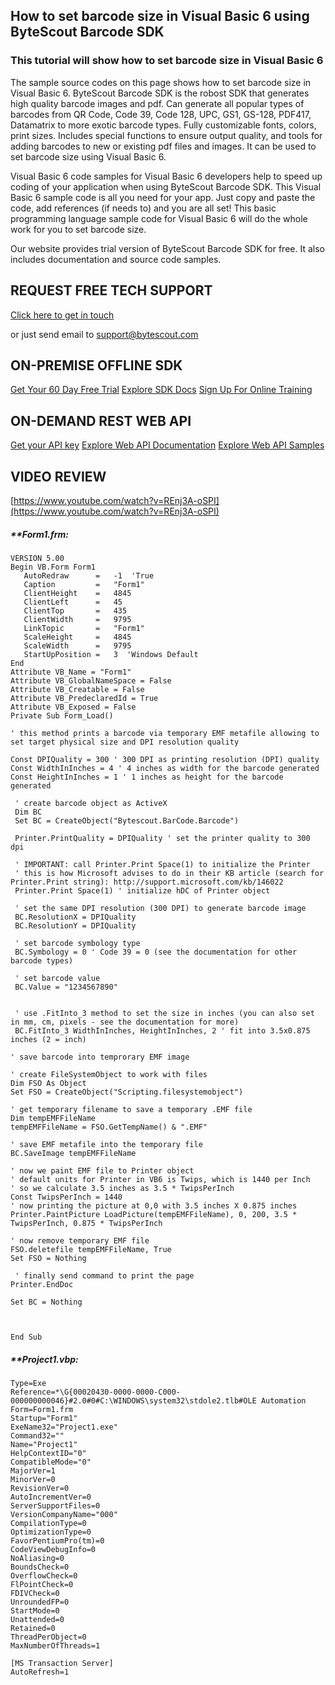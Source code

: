 ## How to set barcode size in Visual Basic 6 using ByteScout Barcode SDK

### This tutorial will show how to set barcode size in Visual Basic 6

The sample source codes on this page shows how to set barcode size in Visual Basic 6. ByteScout Barcode SDK is the robost SDK that generates high quality barcode images and pdf. Can generate all popular types of barcodes from QR Code, Code 39, Code 128, UPC, GS1, GS-128, PDF417, Datamatrix to more exotic barcode types. Fully customizable fonts, colors, print sizes. Includes special functions to ensure output quality, and tools for adding barcodes to new or existing pdf files and images. It can be used to set barcode size using Visual Basic 6.

Visual Basic 6 code samples for Visual Basic 6 developers help to speed up coding of your application when using ByteScout Barcode SDK. This Visual Basic 6 sample code is all you need for your app. Just copy and paste the code, add references (if needs to) and you are all set! This basic programming language sample code for Visual Basic 6 will do the whole work for you to set barcode size.

Our website provides trial version of ByteScout Barcode SDK for free. It also includes documentation and source code samples.

## REQUEST FREE TECH SUPPORT

[Click here to get in touch](https://bytescout.zendesk.com/hc/en-us/requests/new?subject=ByteScout%20Barcode%20SDK%20Question)

or just send email to [support@bytescout.com](mailto:support@bytescout.com?subject=ByteScout%20Barcode%20SDK%20Question) 

## ON-PREMISE OFFLINE SDK 

[Get Your 60 Day Free Trial](https://bytescout.com/download/web-installer?utm_source=github-readme)
[Explore SDK Docs](https://bytescout.com/documentation/index.html?utm_source=github-readme)
[Sign Up For Online Training](https://academy.bytescout.com/)


## ON-DEMAND REST WEB API

[Get your API key](https://pdf.co/documentation/api?utm_source=github-readme)
[Explore Web API Documentation](https://pdf.co/documentation/api?utm_source=github-readme)
[Explore Web API Samples](https://github.com/bytescout/ByteScout-SDK-SourceCode/tree/master/PDF.co%20Web%20API)

## VIDEO REVIEW

[https://www.youtube.com/watch?v=REnj3A-oSPI](https://www.youtube.com/watch?v=REnj3A-oSPI)




<!-- code block begin -->

##### ****Form1.frm:**
    
```
VERSION 5.00
Begin VB.Form Form1 
   AutoRedraw      =   -1  'True
   Caption         =   "Form1"
   ClientHeight    =   4845
   ClientLeft      =   45
   ClientTop       =   435
   ClientWidth     =   9795
   LinkTopic       =   "Form1"
   ScaleHeight     =   4845
   ScaleWidth      =   9795
   StartUpPosition =   3  'Windows Default
End
Attribute VB_Name = "Form1"
Attribute VB_GlobalNameSpace = False
Attribute VB_Creatable = False
Attribute VB_PredeclaredId = True
Attribute VB_Exposed = False
Private Sub Form_Load()

' this method prints a barcode via temporary EMF metafile allowing to set target physical size and DPI resolution quality

Const DPIQuality = 300 ' 300 DPI as printing resolution (DPI) quality
Const WidthInInches = 4 ' 4 inches as width for the barcode generated
Const HeightInInches = 1 ' 1 inches as height for the barcode generated

 ' create barcode object as ActiveX
 Dim BC
 Set BC = CreateObject("Bytescout.BarCode.Barcode")

 Printer.PrintQuality = DPIQuality ' set the printer quality to 300 dpi

 ' IMPORTANT: call Printer.Print Space(1) to initialize the Printer
 ' this is how Microsoft advises to do in their KB article (search for Printer.Print string): http://support.microsoft.com/kb/146022
 Printer.Print Space(1) ' initialize hDC of Printer object
 
 ' set the same DPI resolution (300 DPI) to generate barcode image
 BC.ResolutionX = DPIQuality
 BC.ResolutionY = DPIQuality
 
 ' set barcode symbology type
 BC.Symbology = 0 ' Code 39 = 0 (see the documentation for other barcode types)
 
 ' set barcode value
 BC.Value = "1234567890"
 
 
 ' use .FitInto_3 method to set the size in inches (you can also set in mm, cm, pixels - see the documentation for more)
 BC.FitInto_3 WidthInInches, HeightInInches, 2 ' fit into 3.5x0.875 inches (2 = inch)
  
' save barcode into temprorary EMF image

' create FileSystemObject to work with files
Dim FSO As Object
Set FSO = CreateObject("Scripting.filesystemobject")

' get temporary filename to save a temporary .EMF file
Dim tempEMFFileName
tempEMFFileName = FSO.GetTempName() & ".EMF"

' save EMF metafile into the temporary file
BC.SaveImage tempEMFFileName

' now we paint EMF file to Printer object
' default units for Printer in VB6 is Twips, which is 1440 per Inch
' so we calculate 3.5 inches as 3.5 * TwipsPerInch
Const TwipsPerInch = 1440
' now printing the picture at 0,0 with 3.5 inches X 0.875 inches
Printer.PaintPicture LoadPicture(tempEMFFileName), 0, 200, 3.5 * TwipsPerInch, 0.875 * TwipsPerInch

' now remove temporary EMF file
FSO.deletefile tempEMFFileName, True
Set FSO = Nothing
 
 ' finally send command to print the page
Printer.EndDoc
 
Set BC = Nothing



End Sub

```

<!-- code block end -->    

<!-- code block begin -->

##### ****Project1.vbp:**
    
```
Type=Exe
Reference=*\G{00020430-0000-0000-C000-000000000046}#2.0#0#C:\WINDOWS\system32\stdole2.tlb#OLE Automation
Form=Form1.frm
Startup="Form1"
ExeName32="Project1.exe"
Command32=""
Name="Project1"
HelpContextID="0"
CompatibleMode="0"
MajorVer=1
MinorVer=0
RevisionVer=0
AutoIncrementVer=0
ServerSupportFiles=0
VersionCompanyName="000"
CompilationType=0
OptimizationType=0
FavorPentiumPro(tm)=0
CodeViewDebugInfo=0
NoAliasing=0
BoundsCheck=0
OverflowCheck=0
FlPointCheck=0
FDIVCheck=0
UnroundedFP=0
StartMode=0
Unattended=0
Retained=0
ThreadPerObject=0
MaxNumberOfThreads=1

[MS Transaction Server]
AutoRefresh=1

```

<!-- code block end -->